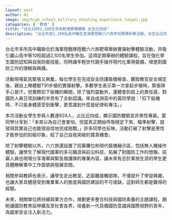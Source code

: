 ```yaml
---
layout: post
author: AI
image: img/high_school_military_shooting_experience_taipei.jpg
categories: [ '教育' ]
title: "台北10校2,100生參與靶場實彈體驗 女生近四成"
description: "台北市逾2,100名高中職生至海軍陸戰六六旅參加實彈射擊活動，女生佔近四成。學生成長自我突破，近距離接觸現代軍事裝備，深化國防認知與興趣，並體會專業軍人日常。現場設招募及科技展示區，擴展國防職涯想像，活動獲師生高度肯定。"
---
```

台北市多所高中職聯合於海軍陸戰隊陸戰六六旅靶場舉辦實彈射擊體驗活動，共吸引麗山高中等10校超過2,100名學生參加。這項定期舉辦的體驗課程，旨在強化學生國防認知與自我防衛技能，同時讓年輕世代親手操作現代化軍用裝備，增進對國防工作的理解與興趣。

活動現場氣氛緊張又興奮，每位學生在完成安全防護裝備檢查、聽取教官安全規定後，親自上陣體驗T91步槍的實彈射擊。多數學生表示第一次拿起步槍時，緊張得手心冒汗，但實際扣下扳機的瞬間，除了強烈震動外，還體會到肩上的責任感，對國防人員日常訓練的辛苦有了全新認識。來自成淵高中的黃同學說：「扣下扳機時，不只是身體感受到衝擊，更意識到什麼是紀律和專注。」

本次活動女學生參與人數達824人，占比近四成，顯示國防體驗並非男性專屬。葉同學分享到：「本來以為自己會害怕，但當真正開始呼吸穩定下來、瞄準射擊，就發現其實自己也能很自信地完成挑戰。」許多同學也反映，活動打破了射擊是男性才能參加的刻板印象，給了自己自我突破的寶貴機會。

除了射擊體驗以外，六六旅還設置了招募攤位和現代裝備展示區，包括無人機操作體驗，讓學生了解現代國軍的多元職涯與前沿科技，拓展了對國防工作的想像。招募人員也現場分享海軍與緊急救護隊的專業內容，讓未來有志於軍旅生涯的學生更具體瞭解軍中工作面貌與發展空間。

相關參與教師也表示，讓學生走出教室、近距離接觸部隊，不僅提升了學習興趣，也讓大家具體感受到專業軍人的態度與國防建設的不可或缺，這對師生都是難得的經驗。

未來，相關單位將持續與軍方合作，規劃更多整合科技與國防素養的主題課程，期盼讓國防教育延伸擴及至社會各界，培養新一代具備國防意識與國際視野的青年，為國家安全注入新活力。